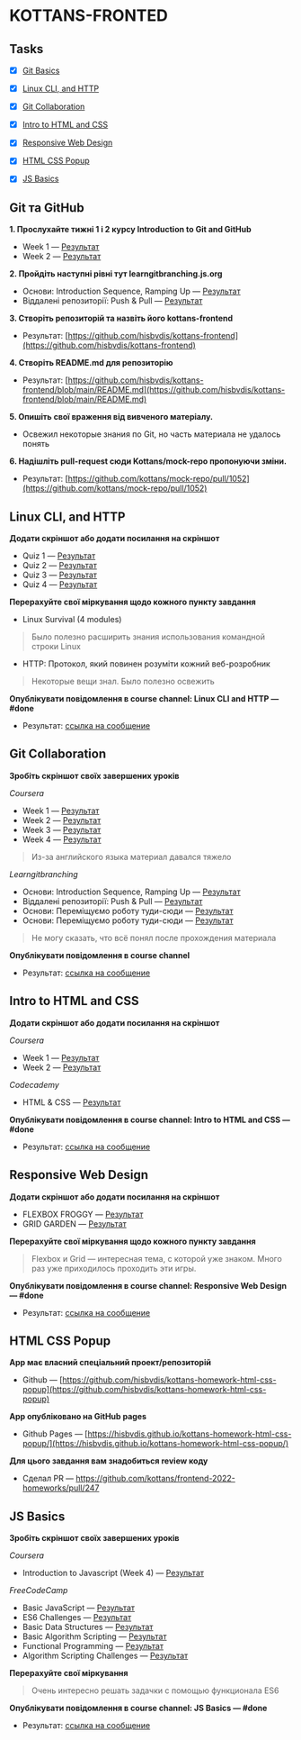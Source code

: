 # KOTTANS-FRONTED

## Tasks
- [x] [Git Basics](#git-та-github)
- [x] [Linux CLI, and HTTP](#linux-cli-and-http)
- [x] [Git Collaboration](#git-collaboration)
- [x] [Intro to HTML and CSS](#intro-to-html-and-css)
- [x] [Responsive Web Design](#responsive-web-design)
- [x] [HTML CSS Popup](#html-css-popup)
- [x] [JS Basics](#js-basics)


## Git та GitHub
**1. Прослухайте тижні 1 і 2 курсу Introduction to Git and GitHub**
- Week 1 — <a href="task_git_github/coursera-week1.png" target="blank" >Результат</a>
- Week 2 — <a href="task_git_github/coursera-week2.png" target="blank" >Результат</a>

**2. Пройдіть наступні рівні тут learngitbranching.js.org**
- Основи: Introduction Sequence, Ramping Up — <a href="task_git_github/learngitbranching-introduction-ramping.png" target="blank" >Результат</a>
- Віддалені репозиторії: Push & Pull — <a href="task_git_github/learngitbranching-push-n-pull.png" target="blank" >Результат</a>

**3. Створіть репозиторій та назвіть його kottans-frontend**
- Результат: [https://github.com/hisbvdis/kottans-frontend](https://github.com/hisbvdis/kottans-frontend)

**4. Створіть README.md для репозиторію**
- Результат: [https://github.com/hisbvdis/kottans-frontend/blob/main/README.md](https://github.com/hisbvdis/kottans-frontend/blob/main/README.md)

**5. Опишіть свої враження від вивченого матеріалу.**
- Освежил некоторые знания по Git, но часть материала не удалось понять

**6. Надішліть pull-request сюди Kottans/mock-repo пропонуючи зміни.**
- Результат: [https://github.com/kottans/mock-repo/pull/1052](https://github.com/kottans/mock-repo/pull/1052)


## Linux CLI, and HTTP
**Додати скріншот або додати посилання на скріншот**
- Quiz 1 — <a href="./task_linux_cli/1.png" target="blank" >Результат</a>
- Quiz 2 — <a href="./task_linux_cli/2.png" target="blank" >Результат</a>
- Quiz 3 — <a href="./task_linux_cli/3.png" target="blank" >Результат</a>
- Quiz 4 — <a href="./task_linux_cli/4.png" target="blank" >Результат</a>

**Перерахуйте свої міркування щодо кожного пункту завдання**
- Linux Survival (4 modules)
> Было полезно расширить знания использования командной строки Linux
- HTTP: Протокол, який повинен розуміти кожний веб-розробник
> Некоторые вещи знал. Было полезно освежить

**Опублікувати повідомлення в course channel: Linux CLI and HTTP — #done**
- Результат: [ссылка на сообщение](https://t.me/c/1382428271/44138)


## Git Collaboration

**Зробіть скріншот своїх завершених уроків**

*Coursera*
- Week 1 — <a href="task_git_collaboration/coursera-week1.png" target="blank" >Результат</a>
- Week 2 — <a href="task_git_collaboration/coursera-week2.png" target="blank" >Результат</a>
- Week 3 — <a href="task_git_collaboration/coursera-week3.png" target="blank" >Результат</a>
- Week 4 — <a href="task_git_collaboration/coursera-week4.png" target="blank" >Результат</a>

> Из-за английского языка материал давался тяжело

*Learngitbranching*
- Основи: Introduction Sequence, Ramping Up — <a href="task_git_collaboration/learngitbranching-introduction-ramping.png" target="blank" >Результат</a>
- Віддалені репозиторії: Push & Pull — <a href="task_git_collaboration/learngitbranching-push-n-pull.png" target="blank" >Результат</a>
- Основи: Переміщуємо роботу туди-сюди — <a href="task_git_collaboration/learngitbranching-moving-work-around.png" target="blank">Результат</a>
- Основи: Переміщуємо роботу туди-сюди — <a href="task_git_collaboration/learngitbranching-to-origin-and-beyond.png" target="blank">Результат</a>

> Не могу сказать, что всё понял после прохождения материала

**Опублікувати повідомлення в course channel**
- Результат: [ссылка на сообщение](https://t.me/c/1382428271/46010)


## Intro to HTML and CSS
**Додати скріншот або додати посилання на скріншот**

*Coursera*
- Week 1 — <a href="./task_html_css_intro/coursera-week1.png" target="blank" >Результат</a>
- Week 2 — <a href="./task_html_css_intro/coursera-week2.png" target="blank" >Результат</a>

*Codecademy*
- HTML & CSS — <a href="./task_html_css_intro/Codecademy.png" target="blank" >Результат</a>

**Опублікувати повідомлення в course channel: Intro to HTML and CSS — #done**
- Результат: [ссылка на сообщение](https://t.me/c/1382428271/46274)


## Responsive Web Design
**Додати скріншот або додати посилання на скріншот**
- FLEXBOX FROGGY — <a href="./task_responsive_web_design/flexbox-froggy.png" target="blank" >Результат</a>
- GRID GARDEN — <a href="./task_responsive_web_design/grid-garden.png" target="blank" >Результат</a>

**Перерахуйте свої міркування щодо кожного пункту завдання**
> Flexbox и Grid — интересная тема, с которой уже знаком. 
> Много раз уже приходилось проходить эти игры.

**Опублікувати повідомлення в course channel: Responsive Web Design — #done**
- Результат: [ссылка на сообщение](https://t.me/c/1382428271/46283)


## HTML CSS Popup
**App має власний спеціальний проект/репозиторій**
- Github — [https://github.com/hisbvdis/kottans-homework-html-css-popup](https://github.com/hisbvdis/kottans-homework-html-css-popup)

**App опубліковано на GitHub pages**
- Github Pages — [https://hisbvdis.github.io/kottans-homework-html-css-popup/](https://hisbvdis.github.io/kottans-homework-html-css-popup/)

**Для цього завдання вам знадобиться review коду**
- Сделал PR — https://github.com/kottans/frontend-2022-homeworks/pull/247


## JS Basics
**Зробіть скріншот своїх завершених уроків**

*Coursera*
- Introduction to Javascript (Week 4) — <a href="./task_js_basics/coursera-week4.png" target="blank" >Результат</a>

*FreeCodeCamp*
- Basic JavaScript — <a href="./task_js_basics/basic-javascript.png" target="blank" >Результат</a>
- ES6 Challenges — <a href="./task_js_basics/es6.png" target="blank" >Результат</a>
- Basic Data Structures — <a href="./task_js_basics/basic-data-structures.png" target="blank" >Результат</a>
- Basic Algorithm Scripting — <a href="./task_js_basics/basic-algorithm-scripting.png" target="blank" >Результат</a>
- Functional Programming — <a href="./task_js_basics/functional-programming.png" target="blank" >Результат</a>
- Algorithm Scripting Challenges — <a href="./task_js_basics/intermediate-algorithm-scripting.png" target="blank" >Результат</a>

**Перерахуйте свої міркування**
> Очень интересно решать задачки с помощью функционала ES6

**Опублікувати повідомлення в course channel: JS Basics — #done**
- Результат: [ссылка на сообщение](https://t.me/c/1382428271/47546)